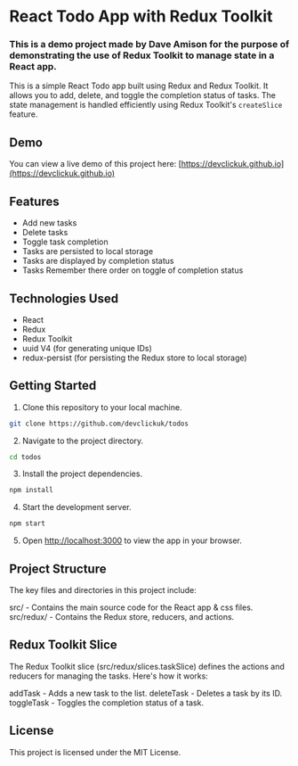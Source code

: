# React Todo App with Redux Toolkit

### This is a demo project made by Dave Amison for the purpose of demonstrating the use of Redux Toolkit to manage state in a React app.

This is a simple React Todo app built using Redux and Redux Toolkit. It allows you to add, delete, and toggle the completion status of tasks. The state management is handled efficiently using Redux Toolkit's `createSlice` feature.

## Demo

You can view a live demo of this project here: [https://devclickuk.github.io](https://devclickuk.github.io)

## Features

- Add new tasks
- Delete tasks
- Toggle task completion
- Tasks are persisted to local storage
- Tasks are displayed by completion status
- Tasks Remember there order on toggle of completion status

## Technologies Used

- React
- Redux
- Redux Toolkit
- uuid V4 (for generating unique IDs)
- redux-persist (for persisting the Redux store to local storage)

## Getting Started

1. Clone this repository to your local machine.

```bash
git clone https://github.com/devclickuk/todos
```


2. Navigate to the project directory.

```bash
cd todos
```

3. Install the project dependencies.

```bash
npm install
```

4. Start the development server.

```bash
npm start
```

5. Open [http://localhost:3000](http://localhost:3000) to view the app in your browser.

## Project Structure
The key files and directories in this project include:

src/ - Contains the main source code for the React app & css files.
src/redux/ - Contains the Redux store, reducers, and actions.

## Redux Toolkit Slice
The Redux Toolkit slice (src/redux/slices.taskSlice) defines the actions and reducers for managing the tasks. Here's how it works:

addTask - Adds a new task to the list.
deleteTask - Deletes a task by its ID.
toggleTask - Toggles the completion status of a task.

## License
This project is licensed under the MIT License.